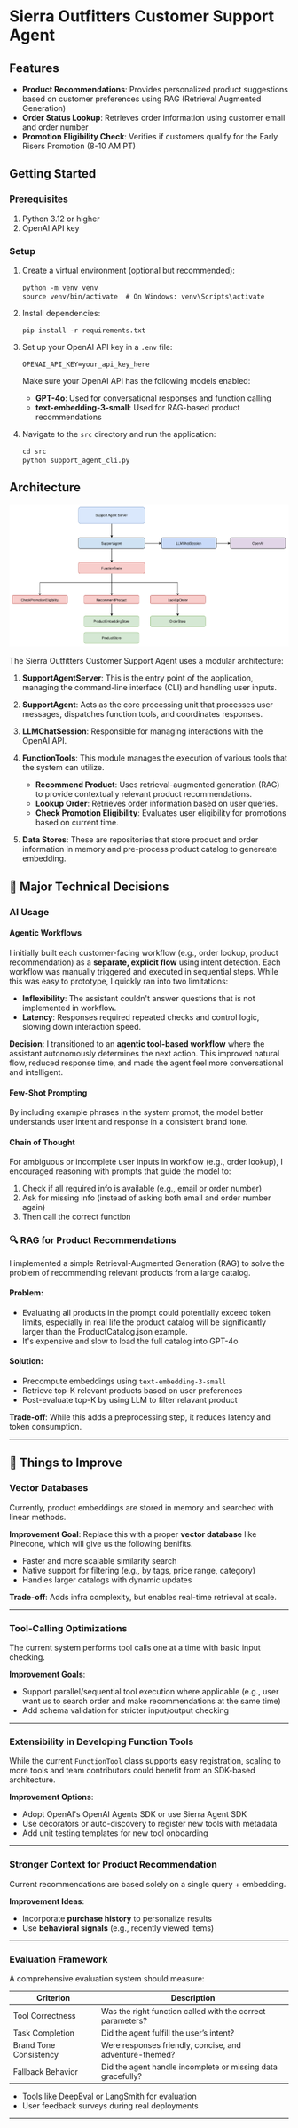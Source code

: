 # Sierra Outfitters Customer Support Agent

## Features

- **Product Recommendations**: Provides personalized product suggestions based on customer preferences using RAG (Retrieval Augmented Generation)
- **Order Status Lookup**: Retrieves order information using customer email and order number
- **Promotion Eligibility Check**: Verifies if customers qualify for the Early Risers Promotion (8-10 AM PT)

## Getting Started

### Prerequisites

1. Python 3.12 or higher
2. OpenAI API key

### Setup

1. Create a virtual environment (optional but recommended):
   ```
   python -m venv venv
   source venv/bin/activate  # On Windows: venv\Scripts\activate
   ```

2. Install dependencies:
   ```
   pip install -r requirements.txt
   ```

3. Set up your OpenAI API key in a `.env` file:
   ```
   OPENAI_API_KEY=your_api_key_here
   ```
   
   Make sure your OpenAI API has the following models enabled:
   - **GPT-4o**: Used for conversational responses and function calling
   - **text-embedding-3-small**: Used for RAG-based product recommendations

4. Navigate to the `src` directory and run the application:
   ```
   cd src
   python support_agent_cli.py
   ```

## Architecture

![Architecture Diagram](Architecture.drawio.svg)

The Sierra Outfitters Customer Support Agent uses a modular architecture:

1. **SupportAgentServer**: This is the entry point of the application, managing the command-line interface (CLI) and handling user inputs.

2. **SupportAgent**: Acts as the core processing unit that processes user messages, dispatches function tools, and coordinates responses.

3. **LLMChatSession**: Responsible for managing interactions with the OpenAI API. 

4. **FunctionTools**: This module manages the execution of various tools that the system can utilize. 

   - **Recommend Product**: Uses retrieval-augmented generation (RAG) to provide contextually relevant product recommendations.
   - **Lookup Order**: Retrieves order information based on user queries.
   - **Check Promotion Eligibility**: Evaluates user eligibility for promotions based on current time.

5. **Data Stores**: These are repositories that store product and order information in memory and pre-process product catalog to genereate embedding.


## 🧠 Major Technical Decisions

### AI Usage

#### Agentic Workflows
I initially built each customer-facing workflow (e.g., order lookup, product recommendation) as a **separate, explicit flow** using intent detection. Each workflow was manually triggered and executed in sequential steps. While this was easy to prototype, I quickly ran into two limitations:

- **Inflexibility**: The assistant couldn't answer questions that is not implemented in workflow.
- **Latency**: Responses required repeated checks and control logic, slowing down interaction speed.

**Decision**: I transitioned to an **agentic tool-based workflow** where the assistant autonomously determines the next action. This improved natural flow, reduced response time, and made the agent feel more conversational and intelligent.

#### Few-Shot Prompting
By including example phrases in the system prompt, the model better understands user intent and response in a consistent brand tone.

#### Chain of Thought
For ambiguous or incomplete user inputs in workflow (e.g., order lookup), I encouraged reasoning with prompts that guide the model to:
1. Check if all required info is available (e.g., email or order number)
2. Ask for missing info (instead of asking both email and order number again)
3. Then call the correct function

### 🔍 RAG for Product Recommendations

I implemented a simple Retrieval-Augmented Generation (RAG) to solve the problem of recommending relevant products from a large catalog.

#### Problem:
- Evaluating all products in the prompt could potentially exceed token limits, especially in real life the product catalog will be significantly larger than the ProductCatalog.json example.
- It's expensive and slow to load the full catalog into GPT-4o

#### Solution:
- Precompute embeddings using `text-embedding-3-small`
- Retrieve top-K relevant products based on user preferences
- Post-evaluate top-K by using LLM to filter relavant product

**Trade-off**: While this adds a preprocessing step, it reduces latency and token consumption.

---

## 🚀 Things to Improve

### Vector Databases
Currently, product embeddings are stored in memory and searched with linear methods.

**Improvement Goal**: 
Replace this with a proper **vector database** like Pinecone, which will give us the following benifits.
- Faster and more scalable similarity search
- Native support for filtering (e.g., by tags, price range, category)
- Handles larger catalogs with dynamic updates

**Trade-off**: Adds infra complexity, but enables real-time retrieval at scale.

---

### Tool-Calling Optimizations

The current system performs tool calls one at a time with basic input checking.

**Improvement Goals**:
- Support parallel/sequential tool execution where applicable (e.g., user want us to search order and make recommendations at the same time)
- Add schema validation for stricter input/output checking

---

### Extensibility in Developing Function Tools

While the current `FunctionTool` class supports easy registration, scaling to more tools and team contributors could benefit from an SDK-based architecture.

**Improvement Options**:
- Adopt OpenAI's OpenAI Agents SDK or use Sierra Agent SDK
- Use decorators or auto-discovery to register new tools with metadata
- Add unit testing templates for new tool onboarding

---

### Stronger Context for Product Recommendation

Current recommendations are based solely on a single query + embedding.

**Improvement Ideas**:
- Incorporate **purchase history** to personalize results
- Use **behavioral signals** (e.g., recently viewed items)

---

### Evaluation Framework

A comprehensive evaluation system should measure:

| Criterion                | Description                                                                 |
|-------------------------|-----------------------------------------------------------------------------|
| Tool Correctness         | Was the right function called with the correct parameters?                 |
| Task Completion          | Did the agent fulfill the user’s intent?                                   |
| Brand Tone Consistency   | Were responses friendly, concise, and adventure-themed?                    |
| Fallback Behavior        | Did the agent handle incomplete or missing data gracefully?                |

- Tools like DeepEval or LangSmith for evaluation
- User feedback surveys during real deployments

---

